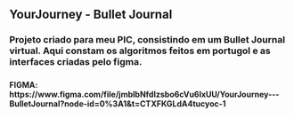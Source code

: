 <h2> YourJourney - Bullet Journal </h2>
<h3> Projeto criado para meu PIC, consistindo em um Bullet Journal virtual. Aqui constam os algoritmos feitos em portugol e as interfaces criadas pelo figma. <h3>

<h4> FIGMA: https://www.figma.com/file/jmblbNfdlzsbo6cVu6lxUU/YourJourney---BulletJournal?node-id=0%3A1&t=CTXFKGLdA4tucyoc-1 </h4>

